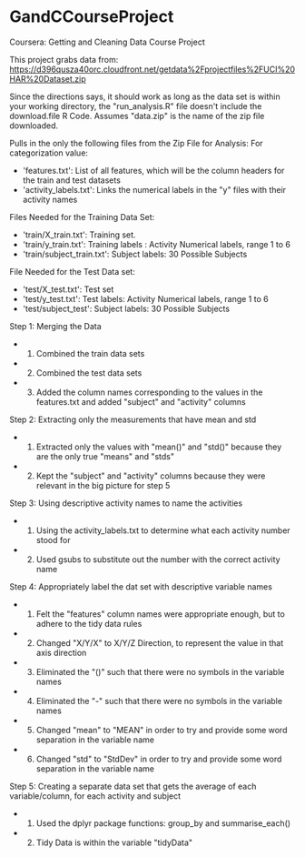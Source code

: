 GandCCourseProject
==================

Coursera: Getting and Cleaning Data Course Project

This project grabs data from: https://d396qusza40orc.cloudfront.net/getdata%2Fprojectfiles%2FUCI%20HAR%20Dataset.zip

Since the directions says, it should work as long as the data set is within your working directory, the "run_analysis.R" file doesn't include the download.file R Code. 
Assumes "data.zip" is the name of the zip file downloaded.

Pulls in the only the following files from the Zip File for Analysis:
For categorization value:
- 'features.txt': List of all features, which will be the column headers for the train and test datasets
- 'activity_labels.txt': Links the numerical labels in the "y" files with their activity names


Files Needed for the Training Data Set:
- 'train/X_train.txt': Training set.
- 'train/y_train.txt': Training labels : Activity Numerical labels, range 1 to 6
- 'train/subject_train.txt': Subject labels: 30 Possible Subjects

File Needed for the Test Data set:
- 'test/X_test.txt': Test set
- 'test/y_test.txt': Test labels: Activity Numerical labels, range 1 to 6
- 'test/subject_test': Subject labels: 30 Possible Subjects


Step 1: Merging the Data
- 1. Combined the train data sets
- 2. Combined the test data sets
- 3. Added the column names corresponding to the values in the features.txt and added "subject" and "activity" columns 


Step 2: Extracting only the measurements that have mean and std
- 1. Extracted only the values with "mean()" and "std()" because they are the only true "means" and "stds"
- 2. Kept the "subject" and "activity" columns because they were relevant in the big picture for step 5


Step 3: Using descriptive activity names to name the activities
- 1. Using the activity_labels.txt to determine what each activity number stood for
- 2. Used gsubs to substitute out the number with the correct activity name

Step 4: Appropriately label the dat set with descriptive variable names
- 1. Felt the "features" column names were appropriate enough, but to adhere to the tidy data rules
- 2. Changed "X/Y/X" to X/Y/Z Direction, to represent the value in that axis direction
- 3. Eliminated the "()" such that there were no symbols in the variable names
- 4. Eliminated the "-" such that there were no symbols in the variable names
- 5. Changed "mean" to "MEAN" in order to try and provide some word separation in the variable name
- 6. Changed "std" to "StdDev" in order to try and provide some word separation in the variable name

Step 5: Creating a separate data set that gets the average of each variable/column, for each activity and subject
- 1. Used the dplyr package functions: group_by and summarise_each()
- 2. Tidy Data is within the variable "tidyData"





